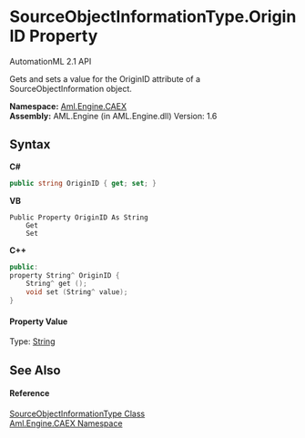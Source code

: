 # SourceObjectInformationType.OriginID Property 
AutomationML 2.1 API 

Gets and sets a value for the OriginID attribute of a SourceObjectInformation object.

**Namespace:**&nbsp;<a href="N_Aml_Engine_CAEX">Aml.Engine.CAEX</a><br />**Assembly:**&nbsp;AML.Engine (in AML.Engine.dll) Version: 1.6

## Syntax

**C#**<br />
``` C#
public string OriginID { get; set; }
```

**VB**<br />
``` VB
Public Property OriginID As String
	Get
	Set
```

**C++**<br />
``` C++
public:
property String^ OriginID {
	String^ get ();
	void set (String^ value);
}
```


#### Property Value
Type: <a href="https://docs.microsoft.com/dotnet/api/system.string" target="_parent" rel="noopener noreferrer">String</a>

## See Also


#### Reference
<a href="T_Aml_Engine_CAEX_SourceObjectInformationType">SourceObjectInformationType Class</a><br /><a href="N_Aml_Engine_CAEX">Aml.Engine.CAEX Namespace</a><br />